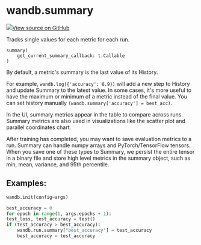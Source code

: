 # wandb.summary

[![](https://www.tensorflow.org/images/GitHub-Mark-32px.png)View source on GitHub](https://www.github.com/wandb/client/tree/v0.10.31.dev1/wandb/sdk/wandb_summary.py#L82-L134)

Tracks single values for each metric for each run.

```text
summary(
    get_current_summary_callback: t.Callable
)
```

By default, a metric's summary is the last value of its History.

For example, `wandb.log({'accuracy': 0.9})` will add a new step to History and update Summary to the latest value. In some cases, it's more useful to have the maximum or minimum of a metric instead of the final value. You can set history manually `(wandb.summary['accuracy'] = best_acc)`.

In the UI, summary metrics appear in the table to compare across runs. Summary metrics are also used in visualizations like the scatter plot and parallel coordinates chart.

After training has completed, you may want to save evaluation metrics to a run. Summary can handle numpy arrays and PyTorch/TensorFlow tensors. When you save one of these types to Summary, we persist the entire tensor in a binary file and store high level metrics in the summary object, such as min, mean, variance, and 95th percentile.

## Examples:

```python
wandb.init(config=args)

best_accuracy = 0
for epoch in range(1, args.epochs + 1):
test_loss, test_accuracy = test()
if (test_accuracy > best_accuracy):
    wandb.run.summary["best_accuracy"] = test_accuracy
    best_accuracy = test_accuracy
```


